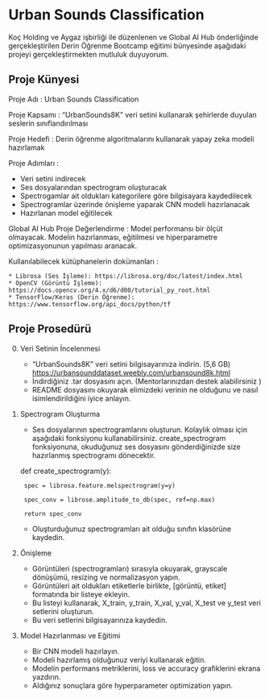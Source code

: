 # Urban Sounds Classification


Koç Holding ve Aygaz işbirliği ile düzenlenen ve Global AI Hub önderliğinde gerçekleştirilen Derin Öğrenme Bootcamp eğitimi bünyesinde aşağıdaki projeyi gerçekleştirmekten mutluluk duyuyorum. 


## Proje Künyesi

Proje Adı : Urban Sounds Classification

Proje Kapsamı : “UrbanSounds8K” veri setini kullanarak şehirlerde duyulan seslerin sınıflandırılması

Proje Hedefi : Derin öğrenme algoritmalarını kullanarak yapay zeka modeli hazırlamak

Proje Adımları : 

   * Veri setini indirecek
   * Ses dosyalarından spectrogram oluşturacak
   * Spectrogamlar ait oldukları kategorilere göre bilgisayara kaydedilecek
   * Spectrogramlar üzerinde önişleme yaparak CNN modeli hazırlanacak
   * Hazırlanan model eğitilecek

Global AI Hub Proje Değerlendirme : 
Model performansı bir ölçüt olmayacak. Modelin hazırlanması, eğitilmesi ve hiperparametre optimizasyonunun yapılması aranacak.


Kullanılabilecek kütüphanelerin dokümanları :

    * Librosa (Ses İşleme): https://librosa.org/doc/latest/index.html   
    * OpenCV (Görüntü İşleme): https://docs.opencv.org/4.x/d6/d00/tutorial_py_root.html
    * TensorFlow/Keras (Derin Öğrenme): https://www.tensorflow.org/api_docs/python/tf



## Proje Prosedürü

0. Veri Setinin İncelenmesi

   * “UrbanSounds8K” veri setini bilgisayarınıza indirin. (5,6 GB)    https://urbansounddataset.weebly.com/urbansound8k.html
   * İndirdiğiniz .tar dosyasını açın. (Mentorlarınızdan destek alabilirsiniz )
   * README dosyasını okuyarak elimizdeki verinin ne olduğunu ve nasıl isimlendirildiğini iyice anlayın.

1. Spectrogram Oluşturma

   * Ses dosyalarının spectrogramlarını oluşturun. Kolaylık olması için aşağıdaki fonksiyonu kullanabilirsiniz. create_spectrogram fonksiyonuna, okuduğunuz ses dosyasını gönderdiğinizde size hazırlanmış spectrogramı dönecektir.
    
    def create_spectrogram(y):
    
        spec = librosa.feature.melspectrogram(y=y)
        
        spec_conv = librose.amplitude_to_db(spec, ref=np.max)
        
        return spec_conv

   * Oluşturduğunuz spectrogramları ait olduğu sınıfın klasörüne kaydedin.

2. Önişleme

   *  Görüntüleri (spectrogramları) sırasıyla okuyarak, grayscale dönüşümü, resizing ve normalizasyon yapın.
   *  Görüntüleri ait oldukları etiketlerle birlikte, [görüntü, etiket] formatında bir listeye ekleyin.
   *  Bu listeyi kullanarak, X_train, y_train, X_val, y_val, X_test ve y_test veri setlerini oluşturun.
   *  Bu veri setlerini bilgisayarınıza kaydedin.

3. Model Hazırlanması ve Eğitimi

   *  Bir CNN modeli hazırlayın.
   *  Modeli hazırlamış olduğunuz veriyi kullanarak eğitin.
   *  Modelin performans metriklerini, loss ve accuracy grafiklerini ekrana yazdırın.
   *  Aldığınız sonuçlara göre hyperparameter optimization yapın.
